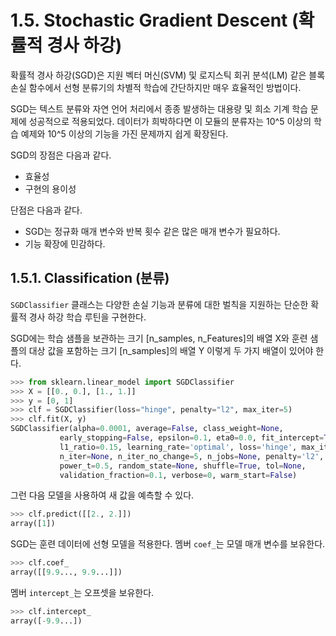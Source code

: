 # 1.5. Stochastic Gradient Descent (확률적 경사 하강)

확률적 경사 하강(SGD)은 지원 벡터 머신(SVM) 및 로지스틱 회귀 분석(LM) 같은 블록 손실 함수에서 선형 분류기의 차별적 학습에 간단하지만 매우 효율적인 방법이다.

SGD는 텍스트 분류와 자연 언어 처리에서 종종 발생하는 대용량 및 희소 기계 학습 문제에 성공적으로 적용되었다. 데이터가 희박하다면 이 모듈의 분류자는 10^5 이상의 학습 예제와 10^5 이상의 기능을 가진 문제까지 쉽게 확장된다.

SGD의 장점은 다음과 같다.

- 효율성
- 구현의 용이성

단점은 다음과 같다.

- SGD는 정규화 매개 변수와 반복 횟수 같은 많은 매개 변수가 필요하다.
- 기능 확장에 민감하다.

## 1.5.1. Classification (분류)

`SGDClassifier` 클래스는 다양한 손실 기능과 분류에 대한 벌칙을 지원하는 단순한 확률적 경사 하강 학습 루틴을 구현한다.

SGD에는 학습 샘플을 보관하는 크기 [n_samples, n_Features]의 배열 X와 훈련 샘플의 대상 값을 포함하는 크기 [n_samples]의 배열 Y 이렇게 두 가지 배열이 있어야 한다.

```python
>>> from sklearn.linear_model import SGDClassifier
>>> X = [[0., 0.], [1., 1.]]
>>> y = [0, 1]
>>> clf = SGDClassifier(loss="hinge", penalty="l2", max_iter=5)
>>> clf.fit(X, y)   
SGDClassifier(alpha=0.0001, average=False, class_weight=None,
           early_stopping=False, epsilon=0.1, eta0=0.0, fit_intercept=True,
           l1_ratio=0.15, learning_rate='optimal', loss='hinge', max_iter=5,
           n_iter=None, n_iter_no_change=5, n_jobs=None, penalty='l2',
           power_t=0.5, random_state=None, shuffle=True, tol=None,
           validation_fraction=0.1, verbose=0, warm_start=False)
```

그런 다음 모델을 사용하여 새 값을 예측할 수 있다.

```python
>>> clf.predict([[2., 2.]])
array([1])
```

SGD는 훈련 데이터에 선형 모델을 적용한다. 멤버 `coef_`는 모델 매개 변수를 보유한다.

```python
>>> clf.coef_                                         
array([[9.9..., 9.9...]])
```

멤버 `intercept_`는 오프셋을 보유한다.

```python
>>> clf.intercept_                                    
array([-9.9...])
```



